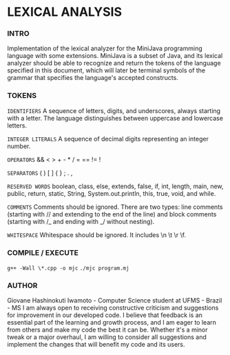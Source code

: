 # LEXICAL ANALYSIS

### INTRO

Implementation of the lexical analyzer for the MiniJava programming language with some extensions. MiniJava is a subset of Java, and its lexical analyzer should be able to recognize and return the tokens of the language specified in this document, which will later be terminal symbols of the grammar that specifies the language's accepted constructs.

### TOKENS

`IDENTIFIERS` A sequence of letters, digits, and underscores, always starting with a letter. The language distinguishes between uppercase and lowercase letters.

`INTEGER LITERALS` A sequence of decimal digits representing an integer number.

`OPERATORS` && < > + - \* / = == != !

`SEPARATORS` ( ) [ ] { } ; . ,

`RESERVED WORDS` boolean, class, else, extends, false, if, int, length,
main, new, public, return, static, String, System.out.println, this, true, void, and while.

`COMMENTS` Comments should be ignored. There are two types: line comments (starting with // and extending to the end of the line) and block comments (starting with /_ and ending with _/ without nesting).

`WHITESPACE` Whitespace should be ignored. It includes \n \t \r \f.

### COMPILE / EXECUTE

`g++ -Wall \*.cpp -o mjc`
`./mjc program.mj`

### AUTHOR

Giovane Hashinokuti Iwamoto - Computer Science student at UFMS - Brazil - MS
I am always open to receiving constructive criticism and suggestions for improvement in our developed code. I believe that feedback is an essential part of the learning and growth process, and I am eager to learn from others and make my code the best it can be. Whether it's a minor tweak or a major overhaul, I am willing to consider all suggestions and implement the changes that will benefit my code and its users.
